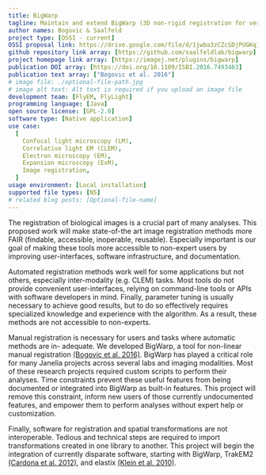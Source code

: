 ```yaml
---
title: BigWarp
tagline: Maintain and extend BigWarp (3D non-rigid registration for very large volumes).
author names: Bogovic & Saalfeld
project type: [OSSI - current]
OSSI proposal link: https://drive.google.com/file/d/1jwba3zCZcSDjPUGKq1APkwVA20TIeJUY/view
github repository link array: [https://github.com/saalfeldlab/bigwarp]
project homepage link array: [https://imagej.net/plugins/bigwarp]
publication DOI array: [https://doi.org/10.1109/ISBI.2016.7493463]
publication text array: ["Bogovic et al. 2016"]
# image file: ./optional-file-path.jpg
# image alt text: Alt text is required if you upload an image file
development team: [FlyEM, FlyLight]
programming language: [Java]
open source license: [GPL-2.0]
software type: [Native application]
use case:
  [
    Confocal light microscopy (LM),
    Correlative light EM (CLEM),
    Electron microscopy (EM),
    Expansion microscopy (ExM),
    Image registration,
  ]
usage environment: [Local installation]
supported file types: [N5]
# related blog posts: [Optional-file-name]
---
```


The registration of biological images is a crucial part of many analyses. This proposed work will make state-of-the art image registration methods more FAIR (findable, accessible, inoperable, reusable). Especially important is our goal of making these tools more accessible to non-expert users by improving user-interfaces, software infrastructure, and documentation.

Automated registration methods work well for some applications but not others, especially inter-modality (e.g. CLEM) tasks. Most tools do not provide convenient user-interfaces, relying on command-line tools or APIs with software developers in mind. Finally, parameter tuning is usually necessary to achieve good results, but to do so effectively requires specialized knowledge and experience with the algorithm. As a result, these methods are not accessible to non-experts.

Manual registration is necessary for users and tasks where automatic methods are in- adequate. We developed BigWarp, a tool for non-linear manual registration [(Bogovic et al. 2016)](https://doi.org/10.1109/ISBI.2016.7493463). BigWarp has played a critical role for many Janelia projects across several labs and imaging modalities. Most of these research projects required custom scripts to perform their analyses. Time constraints prevent these useful features from being documented or integrated into BigWarp as built-in features. This project will remove this constraint, inform new users of those currently undocumented features, and empower them to perform analyses without expert help or customization.

Finally, software for registration and spatial transformations are not interoperable. Tedious and technical steps are required to import transformations created in one library to another. This project will begin the integration of currently disparate software, starting with BigWarp, TrakEM2 [(Cardona et al. 2012)](https://doi.org/10.1371/journal.pone.0038011), and elastix [(Klein et al. 2010)](https://doi.org/10.1109/TMI.2009.2035616).
